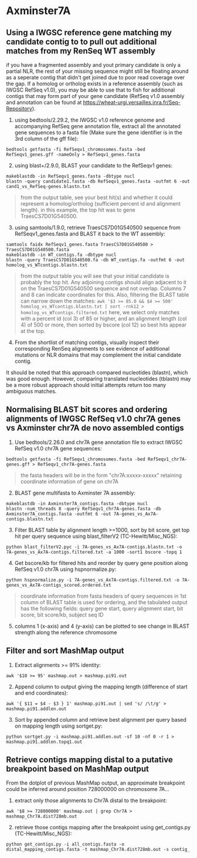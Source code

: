 # Axminster7A

## Using a IWGSC reference gene matching my candidate contig to to pull out additional matches from my RenSeq WT assembly

if you have a fragmented assembly and yout primary candidate is only a partial NLR, the rest of your missing sequence might still be floating around as a seperate contig that didn't get joined due to poor read coverage over the gap. If a homolog or ortholog exists in a reference assembly (such as IWGSC RefSeq v1.0), you may be able to use that to fish for additional contigs that may form part of your gene candidate (RefSeq v1.0 assembly and annotation can be found at https://wheat-urgi.versailles.inra.fr/Seq-Repository).

1. using bedtools/2.29.2, the IWGSC v1.0 reference genome and accompanying RefSeq gene annotation file, extract all the annotated gene sequences to a fasta file (Make sure the gene identifier is in the 3rd column of the gff file):

`bedtools getfasta -fi RefSeqv1_chromosomes.fasta -bed RefSeqv1_genes.gff -nameOnly > RefSeqv1_genes.fasta`

2. using blast+/2.9.0, BLAST your candidate to the RefSeqv1 genes:
```
makeblastdb -in RefSeqv1_genes.fasta -dbtype nucl
blastn -query candidate1.fasta -db RefSeqv1_genes.fasta -outfmt 6 -out cand1_vs_RefSeq-genes.blastn.txt
```
>from the output table, see your best hit(s) and whether it could represent a homolog/ortholog (sufficient percent id and alignment length). in this example, the top hit was to gene TraesCS7D01G540500.

3. using samtools/1.9.0, retrieve TraesCS7D01G540500 sequence from RefSeqv1_genes.fasta and BLAST it back to the WT assembly:
```
samtools faidx RefSeqv1_genes.fasta TraesCS7D01G540500 > TraesCS7D01G540500.fasta
makeblastdb -in WT_contigs.fa -dbtype nucl
blastn -query TraesCS7D01G540500.fa -db WT_contigs.fa -outfmt 6 -out homolog_vs_WTcontigs.blastn.txt
```
>from the output table you will see that your initial candidate is probably the top hit. Any adjoining contigs should align adjacent to it on the TraesCS7D01G540500 sequence and not overlap. Columns 7 and 8 can indicate coordinates for this. Also, filtering the BLAST table can narrow down the matches:
`awk '$3 >= 85.0 && $4 >= 500' homolog_vs_WTcontigs.blastn.txt | sort -rnk12 > homolog_vs_WTcontigs.filtered.txt`
>here, we select only matches with a percent id (col 3) of 85 or higher, and an alignment length (col 4) of 500 or more, then sorted by bscore (col 12) so best hits appear at the top.

4. From the shortlist of matching contigs, visually inspect their corresponding RenSeq alignments to see evidence of additional mutations or NLR domains that may complement the initial candidate contig.

It should be noted that this approach compared nucleotides (blastn), which was good enough. However, comparing translated nucleotides (tblastn) may be a more robust approach should initial attempts return too many ambiguous matches.

## Normalising BLAST bit scores and ordering alignments of IWGSC RefSeq v1.0 chr7A genes vs Axminster chr7A de novo assembled contigs

1. Use bedtools/2.26.0 and chr7A gene annotation file to extract IWGSC RefSeq v1.0 chr7A gene sequences:

`bedtools getfasta -fi RefSeqv1_chromosomes.fasta -bed RefSeqv1_chr7A-genes.gff > RefSeqv1_chr7A-genes.fasta`
>the fasta headers will be in the form "chr7A:xxxxx-xxxxx" retaining coordinate information of gene on chr7A

2. BLAST gene multifasta to Axminster 7A assembly:
```
makeblastdb -in Axminster7A_contigs.fasta -dbtype nucl
blastn -num_threads 8 -query RefSeqv1_chr7A-genes.fasta -db Axminster7A_contigs.fasta -outfmt 6 -out 7A-genes_vs_Ax7A-contigs.blastn.txt
```

3. Filter BLAST table by alignment length >=1000, sort by bit score, get top hit per query sequence using blast_filterV2 (TC-Hewitt/Misc_NGS):
```
python blast_filterV2.pyc -i 7A-genes_vs_Ax7A-contigs.blastn.txt -o 7A-genes_vs_Ax7A-contigs.filtered.txt -a 1000 -sort1 bscore -topq 1
```

4. Get bscore/kb for filtered hits and reorder by query gene position along RefSeq v1.0 chr7A using hspnormalize.py:
```
python hspnormalize.py -i 7A-genes_vs_Ax7A-contigs.filtered.txt -o 7A-genes_vs_Ax7A-contigs_scored.ordered.txt
```
>coordinate information from fasta headers of query sequences in 1st column of BLAST table is used for ordering, and the tabulated output has the following fields: query gene start, query alignment start, bit score, bit score/kb, subject seq ID

5. columns 1 (x-axis) and 4 (y-axis) can be plotted to see change in BLAST strength along the reference chromosome 

## Filter and sort MashMap output

1. Extract alignments >= 91% identity:

`awk '$10 >= 95' mashmap.out > mashmap.pi91.out`

2. Append column to output giving the mapping length (difference of start and end coordinates):

`awk '{ $11 = $4 - $3 } 1' mashmap.pi91.out | sed 's/ /\t/g' > mashmap.pi91.addlen.out`

3. Sort by appended column and retrieve best alignment per query based on mapping length using sortget.py:

`python sortget.py -i mashmap.pi91.addlen.out -sf 10 -nf 0 -r 1 > mashmap.pi91.addlen.topq1.out`

## Retrieve contigs mapping distal to a putative breakpoint based on MashMap output

From the dotplot of previous MashMap output, an approximate breakpoint could be inferred around position 728000000 on chromosome 7A...

1. extract only those alignments to Chr7A distal to the breakpoint:

`awk '$8 >= 728000000' mashmap.out | grep Chr7A > mashmap_Chr7A.dist728mb.out`

2. retrieve those contigs mapping after the breakpoint using get_contigs.py (TC-Hewitt/Misc_NGS):
```
python get_contigs.py -i all_contigs.fasta -o distal_mapping_contigs.fasta -t mashmap_Chr7A.dist728mb.out -s contig_
```
